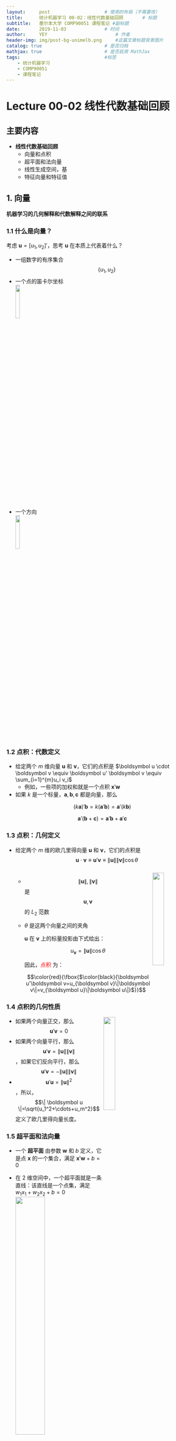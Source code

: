 ```yaml
---
layout:     post   				    # 使用的布局（不需要改）
title:      统计机器学习 00-02：线性代数基础回顾   	# 标题 
subtitle:   墨尔本大学 COMP90051 课程笔记 #副标题
date:       2019-11-03 				# 时间
author:     YEY 						# 作者
header-img: img/post-bg-unimelb.png 	#这篇文章标题背景图片
catalog: true 						# 是否归档
mathjax: true                       # 是否启用 MathJax
tags:								#标签
    - 统计机器学习
    - COMP90051
    - 课程笔记
---
```


# Lecture 00-02 线性代数基础回顾
## 主要内容
* **线性代数基础回顾**
  * 向量和点积
  * 超平面和法向量
  * 线性生成空间，基
  * 特征向量和特征值

## 1. 向量
**机器学习的几何解释和代数解释之间的联系**
### 1.1 什么是向量？
考虑 $\boldsymbol u=[ u_1, u_2]'$，思考 $\boldsymbol u$ 在本质上代表着什么？
* 一组数字的有序集合 $$\{u_1, u_2\}$$
* 一个点的笛卡尔坐标  
  <img src="http://andy-blog.oss-cn-beijing.aliyuncs.com/blog/2020-02-15-WX20200215-133248%402x.png" width="15%">
* 一个方向  
  <img src="http://andy-blog.oss-cn-beijing.aliyuncs.com/blog/2020-02-15-WX20200215-133533%402x.png" width="15%">

### 1.2 点积：代数定义
* 给定两个 $m$ 维向量 $\boldsymbol u$ 和 $\boldsymbol v$，它们的点积是 $\boldsymbol u \cdot \boldsymbol v \equiv \boldsymbol u' \boldsymbol v \equiv \sum_{i=1}^{m}u_i v_i$
  * 例如，一些项的加权和就是一个点积 $\boldsymbol x' \boldsymbol w$
* 如果 $k$ 是一个标量，$\boldsymbol a, \boldsymbol b, \boldsymbol c$ 都是向量，那么  

$$(k \boldsymbol a)'\boldsymbol b=k(\boldsymbol a' \boldsymbol b)=\boldsymbol a'(k \boldsymbol b)$$  

$$\boldsymbol a'(\boldsymbol b + \boldsymbol c)=\boldsymbol a' \boldsymbol b+\boldsymbol a' \boldsymbol c$$

### 1.3 点积：几何定义
* 给定两个 $m$ 维的欧几里得向量 $\boldsymbol u$ 和 $\boldsymbol v$，它们的点积是 $$\boldsymbol u \cdot \boldsymbol v \equiv \boldsymbol u' \boldsymbol v \equiv \| \boldsymbol u \|  \| \boldsymbol v \| \cos{\theta}$$  
  <img src="http://andy-blog.oss-cn-beijing.aliyuncs.com/blog/2020-02-15-WX20200215-140621%402x.png" width="25%" align="right">  
  * $$\| \boldsymbol u \|, \| \boldsymbol v \|$$ 是 $$\boldsymbol u, \boldsymbol v$$ 的 $L_2$ 范数
  * $\theta$ 是这两个向量之间的夹角  

    $\boldsymbol u$ 在 $\boldsymbol v$ 上的标量投影由下式给出：  

    $$u_{\boldsymbol v}=\| \boldsymbol u\|\cos{\theta}$$  

    因此，<span style="color:red;">点积</span> 为：  

    $$\color{red}{\fbox{$\color{black}{\boldsymbol u'\boldsymbol v=u_{\boldsymbol v}\|\boldsymbol v\|=v_{\boldsymbol u}\|\boldsymbol u\|}$}}$$

### 1.4 点积的几何性质  
<img src="http://andy-blog.oss-cn-beijing.aliyuncs.com/blog/2020-02-15-WX20200215-143929%402x.png" width="25%" align="right">  

* 如果两个向量正交，那么 $$\boldsymbol u' \boldsymbol v =0$$
* 如果两个向量平行，那么 $$\boldsymbol u' \boldsymbol v = \| \boldsymbol u \|  \| \boldsymbol v \|$$，如果它们反向平行，那么 $$\boldsymbol u' \boldsymbol v = -\| \boldsymbol u \|  \| \boldsymbol v \|$$
* $$\boldsymbol u' \boldsymbol u = \| \boldsymbol u \|^2$$，所以，$$\| \boldsymbol u \|=\sqrt{u_1^2+\cdots+u_m^2}$$ 定义了欧几里得向量长度。

### 1.5 超平面和法向量
* 一个 **超平面** 由参数 $\boldsymbol w$ 和 $b$ 定义，它是点 $\boldsymbol x$ 的一个集合，满足 $\boldsymbol x' \boldsymbol w+b=0$
* 在 2 维空间中，一个超平面就是一条直线：该直线是一个点集，满足 $w_1x_1+w_2x_2+b=0$  
  <img src="http://andy-blog.oss-cn-beijing.aliyuncs.com/blog/2020-02-15-WX20200215-145608%402x.png" width="40%">  

  一个超平面的 **法向量** 是一个与该超平面垂直的向量。
* 考虑一个由参数 $\boldsymbol w$ 和 $b$ 定义的超平面。注意， $\boldsymbol w$ 本身是一个向量。
* **引理：** 向量 $\boldsymbol w$ 是该超平面的一个法向量。
* **简略证明：**
  * 选择超平面上的任意两个点 $\boldsymbol u$ 和 $\boldsymbol v$。注意，向量 $(\boldsymbol u-\boldsymbol v)$ 位于该超平面上。
  * 考虑点积  
  
    $$\begin{eqnarray}(\boldsymbol u-\boldsymbol v)'\boldsymbol w &=& \boldsymbol u'\boldsymbol w-\boldsymbol v'\boldsymbol w\\
    &=& (\boldsymbol u'\boldsymbol w+b)-(\boldsymbol v'\boldsymbol w+b)=0\end{eqnarray}$$ 

  * 因此，$(\boldsymbol u-\boldsymbol v)$ 位于该超平面上，但是它又与 $\boldsymbol w$ 垂直，所以，$\boldsymbol w$ 是该超平面的一个法向量。
* **2 维空间中的例子**
  * 考虑一条由 $w_1, w_2$ 和 $b$ 定义的一条直线
  * 向量 $\boldsymbol w=[ w_1, w_2]'$ 是一个法向量  
  <img src="http://andy-blog.oss-cn-beijing.aliyuncs.com/blog/2020-02-15-WX20200215-152912%402x.png" width="40%">

## 2. 向量空间和基
**在解释矩阵和某些算法（例如：PCA）时非常有用**
### 2.1 线性组合，独立性
* 关于 <span style="color:red;">向量空间</span> 的正式定义，请参考：  
  <https://en.wikipedia.org/wiki/Vector_space#Definition>
* 向量 $v_1,...,v_k\in V$（某向量空间）的一个 <span style="color:red;">线性组合</span>，是一个新的向量 $\sum_{i=1}^{k}a_iv_i$，其中，$a_1,...,a_k$ 是一些标量。
* 一个向量集合 $$\{v_1,...,v_k\}\subseteq V$$ 被称为 <span style="color:red;">线性相关</span>，如果一个元素 $v_j$ 可以被写作其他元素的线性组合。

* 如果一个集合不是线性相关，我们称其为 <span style="color:red;">线性独立</span>。

### 2.2 线性生成空间，基
* 向量 $v_1,...,v_k\in V$ 的 <span style="color:red;">线性生成空间</span>，是这些向量的所有可得的线性组合（覆盖所有标量系数）的集合。
* 一个向量集合 $$\{v_1,...,v_k\}\subseteq V$$，被称为一个向量子空间 $V'\subseteq V$ 的一个 <span style="color:red;">基</span>，如果：
  1. 该集合是线性独立的；并且
  2. 每一个 $v\in V'$ 都是该集合的一个线性组合。
* 一个 <span style="color:red;">标准正交基</span> 需要满足：
  1. 每一对基向量都是正交的（点积为零）；并且
  2. 每一个基向量的范数都等于 $1$。

## 3. 矩阵
**一些对于机器学习非常有用的事实**
### 3.1 基本矩阵
* 想了解更多，请参考：<https://en.wikipedia.org/wiki/Matrix_(mathematics)>
  * 包括 **矩阵-矩阵积** 和 **矩阵-向量积**
* 一个矩形数组，通常用大写字母表示，包含两个索引：第一个用于行，第二个用于列
* <span style="color:red;">方阵</span> 的各维度（行和列的数量）都相等
* 一个 $m\times n$ 的矩阵 $A$ 的 <span style="color:red;">转置矩阵</span> $A'$ 或 $A^T$ 是一个 $n\times m$ 的矩阵，其中，项 $A'_{ij}=A_{ji}$
* 如果一个方阵 $A$ 满足 $A=A'$，那么我们称其为 <span style="color:red;">对称的</span>
* <span style="color:red;">单位矩阵</span> $I$ 是一个方阵，其对角线上的元素均为 $1$，非对角线上的元素均为 $0$
* 方阵 $A$ 的 <span style="color:red;">逆矩阵</span> $A^{-1}$（如果存在的话）满足 $A^{-1}A=I$

### 3.2 矩阵特征谱
* 标量-向量对 $(\lambda, v)$ 被称为 <span style="color:red;">方阵</span> $A$ 的一个 <span style="color:red;">特征值-特征向量</span> 对，如果 $Av=\lambda v$
  * 直觉上，矩阵 $A$ 没有对 $v$ 进行旋转，只是将其 <span style="color:red;">拉伸</span> 了
  * 直觉上，特征值代表了拉伸因子
* 通常，特征值可能为零、负数，或者甚至为复数（虚数）

### 3.3 常见矩阵谱
* <span style="color:red;">对称矩阵</span> 的特征值始终是实数（无虚部）
* 包含 <span style="color:red;">线性相关</span> 列的矩阵具有一些零特征值（称为秩亏）$\rightarrow$ 不存在逆矩阵

### 3.4 正定（半正定）矩阵
* 一个 **对称方阵** $A$ 是 <span style="color:red;">半正定的</span>，如果对于所有的非零向量 $\boldsymbol v$，都满足 $\boldsymbol v' A\boldsymbol v\ge0$。
  * 然后，$A$ 具有 **非负特征值**。
  * 例如，任何 $A=X'X$，因为：$$\boldsymbol v'X'X \boldsymbol v=\|X \boldsymbol v\|^2\ge0$$
* 更进一步，如果 $\boldsymbol v' A\boldsymbol v>0$ 严格满足不等性，那么 $A$ 被称为 <span style="color:red;">正定的</span>。
  * 然后，$A$ 具有（严格的）**正特征值**。

## 总结
* 线性代数基础回顾
  * 向量和点积
  * 超平面和法向量
  * 线性生成空间，基
  * 特征向量和特征值

下节内容：[概率论基础](https://andy-tk.top/2019/11/04/%E7%BB%9F%E8%AE%A1%E6%9C%BA%E5%99%A8%E5%AD%A6%E4%B9%A001/)



